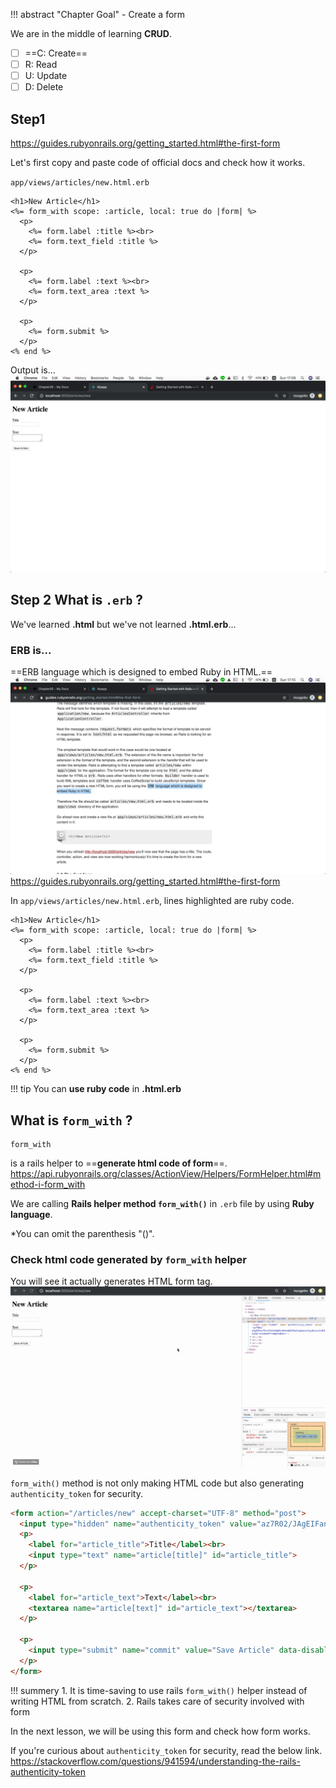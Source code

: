 !!! abstract "Chapter Goal"
    - Create a form

We are in the middle of learning **CRUD**.

* [ ] ==C: Create==
* [ ] R: Read
* [ ] U: Update
* [ ] D: Delete

## Step1
https://guides.rubyonrails.org/getting_started.html#the-first-form

Let's first copy and paste code of official docs and check how it works.

`app/views/articles/new.html.erb`
```erb
<h1>New Article</h1>
<%= form_with scope: :article, local: true do |form| %>
  <p>
    <%= form.label :title %><br>
    <%= form.text_field :title %>
  </p>

  <p>
    <%= form.label :text %><br>
    <%= form.text_area :text %>
  </p>

  <p>
    <%= form.submit %>
  </p>
<% end %>
```

Output is...
![new-article-form.png](../img/rails-guide-basics/new-article-form.png)

## Step 2 What is `.erb` ?
We've learned **.html** but we've not learned **.html.erb**...

### ERB is...
==ERB language which is designed to embed Ruby in HTML.==
![what-is-erb](../img/rails-guide-basics/what-is-erb.png)
https://guides.rubyonrails.org/getting_started.html#the-first-form

In `app/views/articles/new.html.erb`, lines highlighted are ruby code.
```erb hl_lines="2 4 5 9 10 14 16"
<h1>New Article</h1>
<%= form_with scope: :article, local: true do |form| %>
  <p>
    <%= form.label :title %><br>
    <%= form.text_field :title %>
  </p>

  <p>
    <%= form.label :text %><br>
    <%= form.text_area :text %>
  </p>

  <p>
    <%= form.submit %>
  </p>
<% end %>
```

!!! tip
    You can **use ruby code** in **.html.erb**


## What is `form_with` ?

```
form_with
```

is a rails helper to ==**generate html code of form**==.
https://api.rubyonrails.org/classes/ActionView/Helpers/FormHelper.html#method-i-form_with


We are calling **Rails helper method `form_with()`** in `.erb` file by using **Ruby language**.

*You can omit the parenthesis "()".

### Check html code generated by `form_with` helper

You will see it actually generates HTML form tag.
![copy-form-with-html.gif](../img/rails-guide-basics/copy-form-with-html.gif)

`form_with()` method is not only making HTML code but also generating `authenticity_token` for security.

```html hl_lines="2"
<form action="/articles/new" accept-charset="UTF-8" method="post">
  <input type="hidden" name="authenticity_token" value="az7R02/JAgEIFan7ZtxYGhCeZaNOlxD2ekWQCAPp3jdgGesxJJgj8oixnJcZW1Iy5Q/+mle9a45fYv8gDFwB1A==">
  <p>
    <label for="article_title">Title</label><br>
    <input type="text" name="article[title]" id="article_title">
  </p>

  <p>
    <label for="article_text">Text</label><br>
    <textarea name="article[text]" id="article_text"></textarea>
  </p>

  <p>
    <input type="submit" name="commit" value="Save Article" data-disable-with="Save Article">
  </p>
</form>
```

!!! summery
    1. It is time-saving to use rails `form_with()` helper instead of writing HTML from scratch.
    2. Rails takes care of security involved with form

In the next lesson, we will be using this form and check how form works.


If you're curious about `authenticity_token` for security, read the below link.
https://stackoverflow.com/questions/941594/understanding-the-rails-authenticity-token